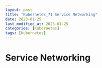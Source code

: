 ```yaml
---
layout: post
title: "Kubernetes_71 Service Networking"
date: 2023-01-25
last_modified_at: 2023-01-25
categories: [Kubernetes]
tags: [Kubernetes]
---
```


# Service Networking
